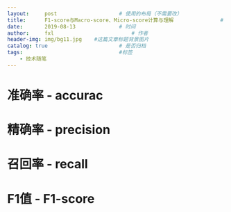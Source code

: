 ```yaml
---
layout:     post   				    # 使用的布局（不需要改）
title:      F1-score与Macro-score、Micro-score计算与理解 				# 标题
date:       2019-08-13 				# 时间
author:     fxl 						# 作者
header-img: img/bg11.jpg 	#这篇文章标题背景图片
catalog: true 						# 是否归档
tags:								#标签
    - 技术随笔
---
```


<script type="text/javascript" src="http://cdn.mathjax.org/mathjax/latest/MathJax.js?config=default"></script>
# 准确率 - accurac

# 精确率 - precision

# 召回率 - recall

# F1值 - F1-score
